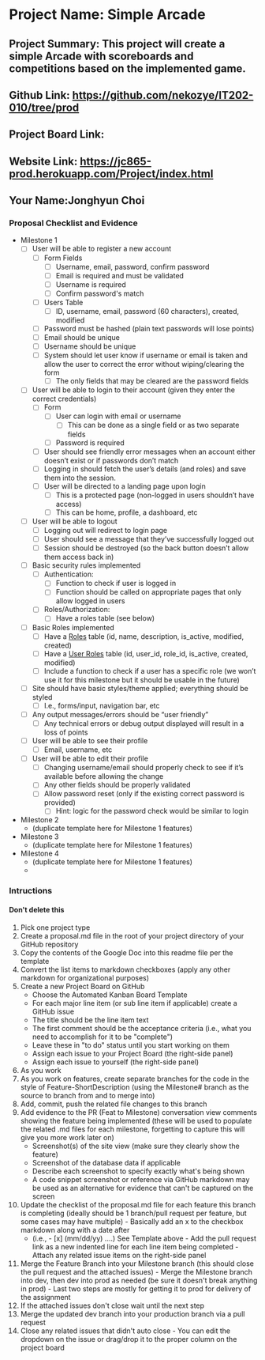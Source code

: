 # Project Name: Simple Arcade
## Project Summary: This project will create a simple Arcade with scoreboards and competitions based on the implemented game.
## Github Link: https://github.com/nekozye/IT202-010/tree/prod
## Project Board Link: 
## Website Link: https://jc865-prod.herokuapp.com/Project/index.html
## Your Name:Jonghyun Choi

<!-- Line item / Feature template (use this for each bullet point) -- DO NOT DELETE THIS SECTION


- [ ] \(mm/dd/yyyy of completion) Feature Title (from the proposal bullet point, if it's a sub-point indent it properly)
  -  Link to related .md file: [Link Name](link url)

 End Line item / Feature Template -- DO NOT DELETE THIS SECTION --> 
 
 
### Proposal Checklist and Evidence

- Milestone 1
  - [ ] User will be able to register a new account
    - [ ] Form Fields
      - [ ] Username, email, password, confirm password
      - [ ] Email is required and must be validated
      - [ ] Username is required
      - [ ] Confirm password's match
    - [ ] Users Table
      - [ ] ID, username, email, password (60 characters), created, modified
    - [ ] Password must be hashed (plain text passwords will lose points)
    - [ ] Email should be unique
    - [ ] Username should be unique
    - [ ] System should let user know if username or email is taken and allow the user to correct the error without wiping/clearing the form
      - [ ] The only fields that may be cleared are the password fields 

  - [ ] User will be able to login to their account (given they enter the correct credentials)
    - [ ] Form
      - [ ] User can login with email or username
        - [ ] This can be done as a single field or as two separate fields
      - [ ] Password is required
    - [ ] User should see friendly error messages when an account either doesn’t exist or if passwords don’t match
    - [ ] Logging in should fetch the user’s details (and roles) and save them into the session.
    - [ ] User will be directed to a landing page upon login
      - [ ] This is a protected page (non-logged in users shouldn’t have access)
      - [ ] This can be home, profile, a dashboard, etc

  - [ ] User will be able to logout
      - [ ] Logging out will redirect to login page
      - [ ] User should see a message that they’ve successfully logged out
      - [ ] Session should be destroyed (so the back button doesn’t allow them access back in)
  - [ ] Basic security rules implemented
      - [ ] Authentication:
          - [ ] Function to check if user is logged in
          - [ ] Function should be called on appropriate pages that only allow logged in users
      - [ ] Roles/Authorization:
          - [ ] Have a roles table (see below)

  - [ ] Basic Roles implemented
      - [ ] Have a <span style="text-decoration:underline;">Roles</span> table  (id, name, description, is_active, modified, created)
      - [ ] Have a <span style="text-decoration:underline;">User Roles</span> table (id, user_id, role_id, is_active, created, modified)
      - [ ] Include a function to check if a user has a specific role (we won’t use it for this milestone but it should be usable in the future)

  - [ ] Site should have basic styles/theme applied; everything should be styled
      - [ ] I.e., forms/input, navigation bar, etc

  - [ ] Any output messages/errors should be “user friendly”
      - [ ] Any technical errors or debug output displayed will result in a loss of points

  - [ ] User will be able to see their profile
      - [ ] Email, username, etc
      
  - [ ] User will be able to edit their profile
      - [ ] Changing username/email should properly check to see if it’s available before allowing the change
      - [ ] Any other fields should be properly validated
      - [ ] Allow password reset (only if the existing correct password is provided)
          - [ ] Hint: logic for the password check would be similar to login

- Milestone 2
  - (duplicate template here for Milestone 1 features)
- Milestone 3
  - (duplicate template here for Milestone 1 features)
- Milestone 4
  - (duplicate template here for Milestone 1 features)
  - 
### Intructions
#### Don't delete this
1. Pick one project type
2. Create a proposal.md file in the root of your project directory of your GitHub repository
3. Copy the contents of the Google Doc into this readme file per the template
4. Convert the list items to markdown checkboxes (apply any other markdown for organizational purposes)
5. Create a new Project Board on GitHub
   - Choose the Automated Kanban Board Template
   - For each major line item (or sub line item if applicable) create a GitHub issue
   - The title should be the line item text
   - The first comment should be the acceptance criteria (i.e., what you need to accomplish for it to be "complete")
   - Leave these in "to do" status until you start working on them
   - Assign each issue to your Project Board (the right-side panel)
   - Assign each issue to yourself (the right-side panel)
6. As you work
  1. As you work on features, create separate branches for the code in the style of Feature-ShortDescription (using the Milestone# branch as the source to branch from and to merge into)
  2. Add, commit, push the related file changes to this branch
  3. Add evidence to the PR (Feat to Milestone) conversation view comments showing the feature being implemented (these will be used to populate the related .md files for each milestone, forgetting to capture this will give you more work later on)
     - Screenshot(s) of the site view (make sure they clearly show the feature)
     - Screenshot of the database data if applicable
     - Describe each screenshot to specify exactly what's being shown
     - A code snippet screenshot or reference via GitHub markdown may be used as an alternative for evidence that can't be captured on the screen
  4. Update the checklist of the proposal.md file for each feature this branch is completing (ideally should be 1 branch/pull request per feature, but some cases may have multiple)
    - Basically add an x to the checkbox markdown along with a date after
      - (i.e.,   - [x] (mm/dd/yy) ....) See Template above
    - Add the pull request link as a new indented line for each line item being completed
    - Attach any related issue items on the right-side panel
  5. Merge the Feature Branch into your Milestone branch (this should close the pull request and the attached issues)
    - Merge the Milestone branch into dev, then dev into prod as needed (be sure it doesn't break anything in prod)
    - Last two steps are mostly for getting it to prod for delivery of the assignment 
  7. If the attached issues don't close wait until the next step
  8. Merge the updated dev branch into your production branch via a pull request
  9. Close any related issues that didn't auto close
    - You can edit the dropdown on the issue or drag/drop it to the proper column on the project board